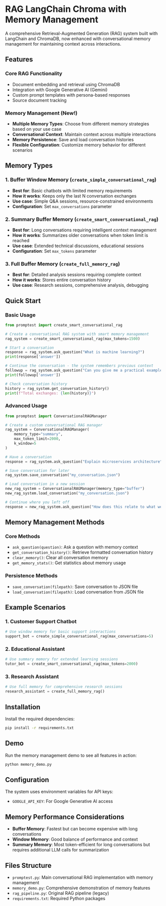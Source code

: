 # RAG LangChain Chroma with Memory Management

A comprehensive Retrieval-Augmented Generation (RAG) system built with LangChain and ChromaDB, now enhanced with conversational memory management for maintaining context across interactions.

## Features

### Core RAG Functionality
- Document embedding and retrieval using ChromaDB
- Integration with Google Generative AI (Gemini)
- Custom prompt templates with persona-based responses
- Source document tracking

### Memory Management (New!)
- **Multiple Memory Types**: Choose from different memory strategies based on your use case
- **Conversational Context**: Maintain context across multiple interactions
- **Memory Persistence**: Save and load conversation histories
- **Flexible Configuration**: Customize memory behavior for different scenarios

## Memory Types

### 1. Buffer Window Memory (`create_simple_conversational_rag`)
- **Best for**: Basic chatbots with limited memory requirements
- **How it works**: Keeps only the last N conversation exchanges
- **Use case**: Simple Q&A sessions, resource-constrained environments
- **Configuration**: Set `max_conversations` parameter

### 2. Summary Buffer Memory (`create_smart_conversational_rag`)
- **Best for**: Long conversations requiring intelligent context management
- **How it works**: Summarizes older conversations when token limit is reached
- **Use case**: Extended technical discussions, educational sessions
- **Configuration**: Set `max_tokens` parameter

### 3. Full Buffer Memory (`create_full_memory_rag`)
- **Best for**: Detailed analysis sessions requiring complete context
- **How it works**: Stores entire conversation history
- **Use case**: Research sessions, comprehensive analysis, debugging

## Quick Start

### Basic Usage

```python
from promptest import create_smart_conversational_rag

# Create a conversational RAG system with smart memory management
rag_system = create_smart_conversational_rag(max_tokens=1500)

# Start a conversation
response = rag_system.ask_question("What is machine learning?")
print(response['answer'])

# Continue the conversation - the system remembers previous context
followup = rag_system.ask_question("Can you give me a practical example of what you just explained?")
print(followup['answer'])

# Check conversation history
history = rag_system.get_conversation_history()
print(f"Total exchanges: {len(history)}")
```

### Advanced Usage

```python
from promptest import ConversationalRAGManager

# Create a custom conversational RAG manager
rag_system = ConversationalRAGManager(
    memory_type="summary",
    max_token_limit=2000,
    k_window=5
)

# Have a conversation
response = rag_system.ask_question("Explain microservices architecture")

# Save conversation for later
rag_system.save_conversation("my_conversation.json")

# Load conversation in a new session
new_rag_system = ConversationalRAGManager(memory_type="buffer")
new_rag_system.load_conversation("my_conversation.json")

# Continue where you left off
response = new_rag_system.ask_question("How does this relate to what we discussed about scalability?")
```

## Memory Management Methods

### Core Methods
- `ask_question(question)`: Ask a question with memory context
- `get_conversation_history()`: Retrieve formatted conversation history
- `clear_memory()`: Clear all conversation memory
- `get_memory_stats()`: Get statistics about memory usage

### Persistence Methods
- `save_conversation(filepath)`: Save conversation to JSON file
- `load_conversation(filepath)`: Load conversation from JSON file

## Example Scenarios

### 1. Customer Support Chatbot
```python
# Use window memory for basic support interactions
support_bot = create_simple_conversational_rag(max_conversations=5)
```

### 2. Educational Assistant
```python
# Use summary memory for extended learning sessions
tutor_bot = create_smart_conversational_rag(max_tokens=2000)
```

### 3. Research Assistant
```python
# Use full memory for comprehensive research sessions
research_assistant = create_full_memory_rag()
```

## Installation

Install the required dependencies:

```bash
pip install -r requirements.txt
```

## Demo

Run the memory management demo to see all features in action:

```bash
python memory_demo.py
```

## Configuration

The system uses environment variables for API keys:
- `GOOGLE_API_KEY`: For Google Generative AI access

## Memory Performance Considerations

- **Buffer Memory**: Fastest but can become expensive with long conversations
- **Window Memory**: Good balance of performance and context
- **Summary Memory**: Most token-efficient for long conversations but requires additional LLM calls for summarization

## Files Structure

- `promptest.py`: Main conversational RAG implementation with memory management
- `memory_demo.py`: Comprehensive demonstration of memory features
- `rag_pipeline.py`: Original RAG pipeline (legacy)
- `requirements.txt`: Required Python packages